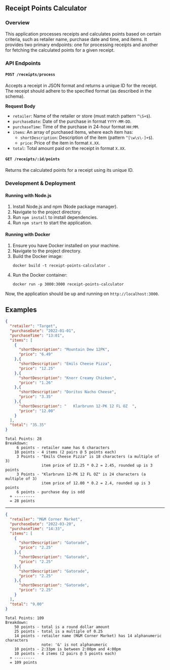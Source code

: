 ## **Receipt Points Calculator**

### **Overview**

This application processes receipts and calculates points based on certain criteria, such as retailer name, purchase date and time, and items. It provides two primary endpoints: one for processing receipts and another for fetching the calculated points for a given receipt.

### **API Endpoints**

#### `POST /receipts/process`

Accepts a receipt in JSON format and returns a unique ID for the receipt. The receipt should adhere to the specified format (as described in the schema).

**Request Body**

- `retailer`: Name of the retailer or store (must match pattern `^\S+$`).
- `purchaseDate`: Date of the purchase in format `YYYY-MM-DD`.
- `purchaseTime`: Time of the purchase in 24-hour format `HH:MM`.
- `items`: An array of purchased items, where each item has:
  - `shortDescription`: Description of the item (pattern `^[\w\s\-]+$`).
  - `price`: Price of the item in format `X.XX`.
- `total`: Total amount paid on the receipt in format `X.XX`.

#### `GET /receipts/:id/points`

Returns the calculated points for a receipt using its unique ID.

### **Development & Deployment**

#### **Running with Node.js**

1. Install Node.js and npm (Node package manager).
2. Navigate to the project directory.
3. Run `npm install` to install dependencies.
4. Run `npm start` to start the application.

#### **Running with Docker**

1. Ensure you have Docker installed on your machine.
2. Navigate to the project directory.
3. Build the Docker image:
   ```
   docker build -t receipt-points-calculator .
   ```
4. Run the Docker container:
   ```
   docker run -p 3000:3000 receipt-points-calculator
   ```

Now, the application should be up and running on `http://localhost:3000`.


## Examples

```json
{
  "retailer": "Target",
  "purchaseDate": "2022-01-01",
  "purchaseTime": "13:01",
  "items": [
    {
      "shortDescription": "Mountain Dew 12PK",
      "price": "6.49"
    },{
      "shortDescription": "Emils Cheese Pizza",
      "price": "12.25"
    },{
      "shortDescription": "Knorr Creamy Chicken",
      "price": "1.26"
    },{
      "shortDescription": "Doritos Nacho Cheese",
      "price": "3.35"
    },{
      "shortDescription": "   Klarbrunn 12-PK 12 FL OZ  ",
      "price": "12.00"
    }
  ],
  "total": "35.35"
}
```
```text
Total Points: 28
Breakdown:
     6 points - retailer name has 6 characters
    10 points - 4 items (2 pairs @ 5 points each)
     3 Points - "Emils Cheese Pizza" is 18 characters (a multiple of 3)
                item price of 12.25 * 0.2 = 2.45, rounded up is 3 points
     3 Points - "Klarbrunn 12-PK 12 FL OZ" is 24 characters (a multiple of 3)
                item price of 12.00 * 0.2 = 2.4, rounded up is 3 points
     6 points - purchase day is odd
  + ---------
  = 28 points
```

----

```json
{
  "retailer": "M&M Corner Market",
  "purchaseDate": "2022-03-20",
  "purchaseTime": "14:33",
  "items": [
    {
      "shortDescription": "Gatorade",
      "price": "2.25"
    },{
      "shortDescription": "Gatorade",
      "price": "2.25"
    },{
      "shortDescription": "Gatorade",
      "price": "2.25"
    },{
      "shortDescription": "Gatorade",
      "price": "2.25"
    }
  ],
  "total": "9.00"
}
```
```text
Total Points: 109
Breakdown:
    50 points - total is a round dollar amount
    25 points - total is a multiple of 0.25
    14 points - retailer name (M&M Corner Market) has 14 alphanumeric characters
                note: '&' is not alphanumeric
    10 points - 2:33pm is between 2:00pm and 4:00pm
    10 points - 4 items (2 pairs @ 5 points each)
  + ---------
  = 109 points
```
